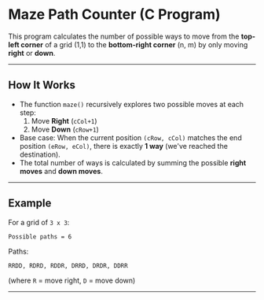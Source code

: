 # Maze Path Counter (C Program)

This program calculates the number of possible ways to move from the **top-left corner** of a grid (1,1) to the **bottom-right corner** (n, m) by only moving **right** or **down**.

---

## **How It Works**
- The function `maze()` recursively explores two possible moves at each step:
  1. Move **Right** (`cCol+1`)
  2. Move **Down** (`cRow+1`)
- Base case: When the current position `(cRow, cCol)` matches the end position `(eRow, eCol)`, there is exactly **1 way** (we've reached the destination).
- The total number of ways is calculated by summing the possible **right moves** and **down moves**.

---

## **Example**
For a grid of `3 x 3`:
```
Possible paths = 6
```
Paths:
```
RRDD, RDRD, RDDR, DRRD, DRDR, DDRR
```
(where `R` = move right, `D` = move down)

---
